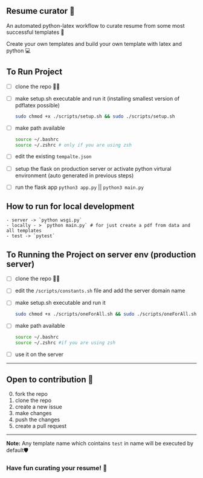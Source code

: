 ## Resume curator 🎯
An automated python-latex workflow to curate resume from some most successful templates 📄

Create your own templates and build your own template with latex and python 💻


## To Run Project
- [ ] clone the repo 👯‍♀️
- [ ] make setup.sh executable and run it (installing smallest version of pdflatex possible)
    ```bash
    sudo chmod +x ./scripts/setup.sh && sudo ./scripts/setup.sh
    ```
- [ ] make path available
    ```bash
    source ~/.bashrc
    source ~/.zshrc # only if you are using zsh
    ```
- [ ] edit the existing `tempalte.json`
- [ ] setup the flask on production server or activate python virtural environment (auto generated in previous steps)
- [ ] run the flask app ```python3 app.py``` || ```python3 main.py```


## How to run for local development
    - server -> `python wsgi.py`
    - locally - > `python main.py` # for just create a pdf from data and all templates
    - test -> `pytest`


## To Running the Project on server env (production server)
- [ ] clone the repo 👯‍♀️
- [ ] edit the `/scripts/constants.sh` file and add the server domain name 
- [ ] make setup.sh executable and run it 
    ```bash
    sudo chmod +x ./scripts/oneForAll.sh && sudo ./scripts/oneForAll.sh
    ```
- [ ] make path available 
    ```bash
    source ~/.bashrc
    source ~/.zshrc #if you are using zsh
    ```
- [ ] use it on the server



---
## Open to contribution 🤝
0. fork the repo
1. clone the repo
3. create a new issue 
3. make changes
4. push the changes
5. create a pull request


---
**Note:**
Any template name which cointains `test` in name will be executed by default🛡️


### Have fun curating your resume! 🎉
